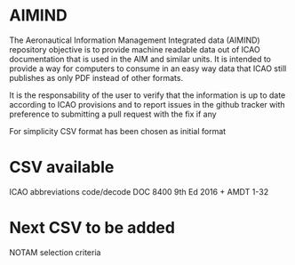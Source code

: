 # AIMIND

The Aeronautical Information Management Integrated data (AIMIND) repository objective is to provide machine readable data out of ICAO documentation that is used in the AIM and similar units. It is intended to provide a way for computers to consume in an easy way data that ICAO still publishes as only PDF instead of other formats. 

It is the responsability of the user to verify that the information is up to date according to ICAO provisions and to report issues in the github tracker with preference to submitting a pull request with the fix if any

For simplicity CSV format has been chosen as initial format 

# CSV available
ICAO abbreviations code/decode DOC 8400 9th Ed 2016 + AMDT 1-32

# Next CSV to be added
NOTAM selection criteria
